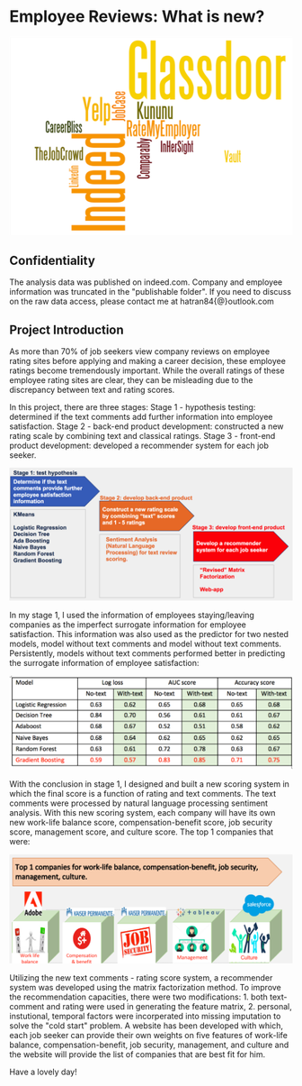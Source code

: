 # Employee Reviews: What is new?

![Alt text](images/Wordcount.png?raw=true "Title")

## Confidentiality
The analysis data was published on indeed.com. Company and employee information was truncated in the "publishable folder". If you need to discuss on the raw data access, please contact me at hatran84{@}outlook.com

## Project Introduction
As more than 70% of job seekers view company reviews on employee rating sites before applying and making a career decision, these employee ratings become tremendously important. While the overall ratings of these employee rating sites are clear, they can be misleading due to the discrepancy between text and rating scores.

In this project, there are three stages:
  Stage 1 - hypothesis testing: determined if the text comments add further information into employee   satisfaction.
  Stage 2 - back-end product development: constructed a new rating scale by combining text and classical ratings.
  Stage 3 - front-end product development: developed a recommender system for each job seeker.
  
![Alt text](images/Project_introduction.png?raw=true "Title")

In my stage 1, I used the information of employees staying/leaving companies as the imperfect surrogate information for employee satisfaction. This information was also used as the predictor for two nested models, model without text comments and model without text comments. Persistently, models without text comments performed better in predicting the surrogate information of employee satisfaction:


![Alt text](images/predictive_models.png?raw=true "Title")



With the conclusion in stage 1, I designed and built a new scoring system in which the final score is a function of rating and text comments. The text comments were processed by natural language processing sentiment analysis. With this new scoring system, each company will have its own new work-life balance score, compensation-benefit score, job security score, management score, and culture score. The top 1 companies that were:

![Alt text](images/top_1_companies.png?raw=true "Title")

Utilizing the new text comments - rating score system, a recommender system was developed using the matrix factorization method. To improve the recommendation capacities, there were two modifications: 1. both text-comment and rating were used in generating the feature matrix, 2. personal, instutional, temporal factors were incorperated into missing imputation to solve the "cold start" problem. A website has been developed with which, each job seeker can provide their own weights on five features of work-life balance, compensation-benefit, job security, management, and culture and the website will provide the list of companies that are best fit for him.

Have a lovely day!














